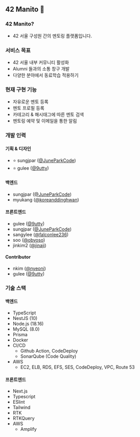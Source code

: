 ## 42 Manito 👋
### 42 Manito?
- 42 서울 구성원 간의 멘토링 플랫폼입니다.
### 서비스 목표
- 42 서울 내부 커뮤니티 활성화
- Alumni 들과의 소통 창구 개발
- 다양한 분야에서 동료학습 적용하기
### 현재 구현 기능
- 자유로운 멘토 등록
- 멘토 프로필 등록
- 카테고리 & 해시태그에 따른 멘토 검색
- 멘토링 예약 및 이메일을 통한 알림

### 개발 인력
#### 기획 & 디자인
- ⭐️ sungjpar ([@JuneParkCode](https://github.com/JuneParkCode))
- ⭐ gulee ([@9utty](https://github.com/9utty))
#### 백엔드
- sungjpar ([@JuneParkCode](https://github.com/JuneParkCode))
- myukang ([@koreanddinghwan](https://github.com/koreanddinghwan))
#### 프론트엔드
- gulee ([@9utty](https://github.com/9utty))
- sungjpar ([@JuneParkCode](https://github.com/JuneParkCode))
- sangylee ([@falconlee236](https://github.com/falconlee236))
- soo ([@obvoso](https://github.com/obvoso))
- jinkim2 ([@jinaji](https://github.com/jinaji))

#### Contributor
- nkim ([@nyeoni](https://github.com/nyeoni))
- gulee ([@9utty](https://github.com/9utty))

### 기술 스택
#### 백엔드
- TypeScript
- NestJS (10)
- Node.js (18.16)
- MySQL (8.0)
- Prisma
- Docker
- CI/CD
  - Github Action, CodeDeploy
  - SonarQube (Code Quality)
- AWS
  - EC2, ELB, RDS, EFS, SES, CodeDeploy, VPC, Route 53
#### 프론트엔드
- Next.js
- Typescript
- ESlint
- Tailwind
- RTK
- RTKQuery
- AWS
  - Amplify
<!--

**Here are some ideas to get you started:**

🙋‍♀️ A short introduction - what is your organization all about?
🌈 Contribution guidelines - how can the community get involved?
👩‍💻 Useful resources - where can the community find your docs? Is there anything else the community should know?
🍿 Fun facts - what does your team eat for breakfast?
🧙 Remember, you can do mighty things with the power of [Markdown](https://docs.github.com/github/writing-on-github/getting-started-with-writing-and-formatting-on-github/basic-writing-and-formatting-syntax)
-->
